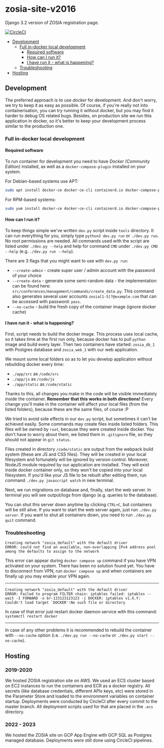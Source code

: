 # zosia-site-v2016

Django 3.2 version of ZOSIA registration page.

[![CircleCI](https://circleci.com/gh/ksiuwr/zosia-site-v2016/tree/master.svg?style=svg)](https://circleci.com/gh/ksiuwr/zosia-site-v2016/tree/master)

- [Development](#development)
    - [Full in-docker local development](#full-in-docker-local-development)
        - [Required software](#required-software)
        - [How can I run it?](#how-can-i-run-it)
        - [I have run it - what is happening?](#i-have-run-it---what-is-happening)
    - [Troubleshooting](#troubleshooting)
- [Hosting](#hosting)

## Development

The preferred approach is to use _docker_ for development. And don't worry, we try to keep it as
easy as possible. Of course, if you're really not into containerisation, you can try running it
without docker, but you may find it harder to debug OS related bugs. Besides, on production site
we run this application in docker, so it's better to keep your development process similar to the
production one.

### Full in-docker local development

#### Required software

To run container for development you need to have _Docker (Community Edition)_ installed, as well as
a `docker-compose-plugin` installed on your system.

For Debian-based systems use APT:

```bash
sudo apt install docker-ce docker-ce-cli containerd.io docker-compose-plugin
```

For RPM-based systems:

```bash
sudo yum install docker-ce docker-ce-cli containerd.io docker-compose-plugin
```

#### How can I run it?

To keep things simple we've written `dev.py` script inside `tools` directory. It can run everything
for you, simply type `python3 dev.py run` or `./dev.py run`. No root permissions are needed.
All commands used with the script are listed under `./dev.py --help` and help for command `CMD`
under `./dev.py CMD --help` (e.g. `./dev.py run --help`).

There are 3 flags that you might want to use with `dev.py run`:

- `--create-admin` - create super user / admin account with the password of your choice
- `--create-data` - generate some semi-random data - the implementation can be found
  here: `src/conferences/management/commands/create_data.py`. This command also generates
  several user accounts `zosia[1-5]?@example.com` that can be accessed with password: `pass`.
- `--no-cache` - build the fresh copy of the container image (ignore docker cache)

#### I have run it - what is happening?

First, script needs to build the docker image. This process uses local cache, so it takes time
at the first run only, because docker has to pull `python` image and build every layer.
Then two containers have started: `zosia_db_1` with Postgres database and `zosia_web_1` with our
web application.

We mount some local folders so as to let you develop application without rebuilding docker every
time:

- `./app/src` as `/code/src`
- `./app/js` as `/code/js`
- `./app/static` as `/code/static`

Thanks to this, all changes you make in the code will be visible immediately inside the container.
**Remember that this works in both directions!** Every change you'll make in the container
will affect your local files (from the listed folders), because these are the same files, of
course :P

We tried to avoid side effects in our `dev.py` script, but sometimes it can't be achieved easily.
Some commands may create files inside listed folders. This files will be owned by `root`,
because they were created inside docker. You don't have to worry about them, we listed them in
`.gitignore` file, so they should not appear in `git status`.

Files created in directory `/code/static` are output from the webpack build system (these are JS
and CSS files). They will be created in your local filesystem and fortunately will be ignored by
version control. Moreover, NodeJS module required by our application are installed. They will
exist inside docker container only, so they won't be copied into your local filesystem. If you'd
like your JS file to be rebuilt after editing them, run command `./dev.py javascript watch`
in new terminal.

Next, we run migrations on database and, finally, start the web server. In terminal you will
see output/logs from django (e.g. queries to the database).

You can shut this server down anytime by clicking `CTRL+C`, but containers will be still alive.
If you want to start the web server again, just run `./dev.py server`.
If you want to shut all containers down, you need to run `./dev.py quit` command.

### Troubleshooting

```text
Creating network "zosia_default" with the default driver
ERROR: could not find an available, non-overlapping IPv4 address pool among the defaults to assign to the network
```

This error can appear during `docker compose up` command if you have VPN activated on your system.
There has been no solution found yet. You have to disconnect from VPN, run `docker compose up` and
when containers are finally up you may enable your VPN again.

---

```text
Creating network "zosia_default" with the default driver
ERROR: Failed to program FILTER chain: iptables failed: iptables --wait -I FORWARD -o br-123123123123 -j DOCKER: iptables v1.X.Y: Couldn't load target `DOCKER':No such file or directory
```

In case of that error just restart docker daemon service with this command:
`systemctl restart docker`

---

In case of any other problems it is recommended to rebuild the container with `--no-cache` option
(i.e. `./dev.py run --no-cache` or `./dev.py start --no-cache`).

## Hosting

### 2019-2020
We hosted ZOSIA registration site on AWS. We used an ECS cluster based on EC2 instances
to run the containers and ECR as a docker registry. All secrets (like database credentials,
different APIs keys, etc) were stored in the Parameter Store and loaded to the environment variables
on container startup. Deployments were conducted by CircleCI after every commit to the master
branch.
All deployment scripts used for that are placed in the `.ecs` directory.

### 2022 - 2023
We hosted the ZOSIA site on GCP App Engine with GCP SQL as Postgres managed database. Deployments
were still done using CircleCI pipelines.
